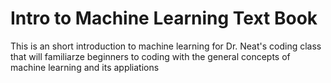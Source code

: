 # Intro to Machine Learning Text Book

This is an short introduction to machine learning for Dr. Neat's coding class that will familiarze beginners to coding with the general concepts of machine learning and its appliations
